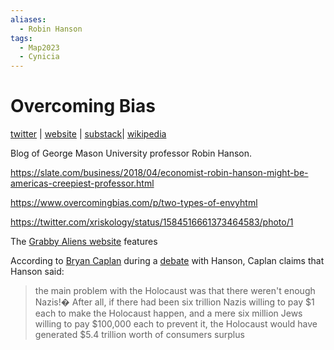 ```yaml
---
aliases:
  - Robin Hanson
tags:
  - Map2023
  - Cynicia
---
```

# Overcoming Bias

[twitter](https://twitter.com/robinhanson/status/990672706621370368) | [website]() | [substack](https://www.overcomingbias.com/)| [wikipedia](https://en.wikipedia.org/wiki/Robin_Hanson)

Blog of George Mason University professor Robin Hanson.

https://slate.com/business/2018/04/economist-robin-hanson-might-be-americas-creepiest-professor.html

https://www.overcomingbias.com/p/two-types-of-envyhtml

https://twitter.com/xriskology/status/1584516661373464583/photo/1

The [Grabby Aliens website](https://grabbyaliens.com/) features

According to [Bryan Caplan](../../Neoliberia/Bet%20On%20It.md) during a [debate](https://econfaculty.gmu.edu/bcaplan/hansondebate.htm) with Hanson, Caplan claims that Hanson said: 
>the main problem with the Holocaust was that there weren't enough Nazis!� After all, if there had been six trillion Nazis willing to pay $1 each to make the Holocaust happen, and a mere six million Jews willing to pay $100,000 each to prevent it, the Holocaust would have generated $5.4 trillion worth of consumers surplus